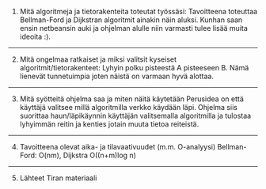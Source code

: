 1. Mitä algoritmeja ja tietorakenteita toteutat työssäsi:
Tavoitteena toteuttaa Bellman-Ford ja Dijkstran algoritmit ainakin
näin aluksi. Kunhan saan ensin netbeansin auki ja ohjelman
alulle niin varmasti tulee lisää muita ideoita :).

*****************************************

2. Mitä ongelmaa ratkaiset ja miksi valitsit kyseiset algoritmit/tietorakenteet:
Lyhyin polku pisteestä A pisteeseen B. Nämä lienevät tunnetuimpia
joten näistä on varmaan hyvä alottaa.

*****************************************

3. Mitä syötteitä ohjelma saa ja miten näitä käytetään
Perusidea on että käyttäjä valitsee millä algoritmilla
verkko käydään läpi. Ohjelma siis suorittaa haun/läpikäynnin
käyttäjän valitsemalla algoritmilla ja tulostaa lyhyimmän reitin 
ja kenties jotain muuta tietoa reiteistä.

*****************************************

4. Tavoitteena olevat aika- ja tilavaativuudet (m.m. O-analyysi)
Bellman-Ford: O(nm), Dijkstra O((n+m)log n)

*****************************************
5. Lähteet
Tiran materiaali
